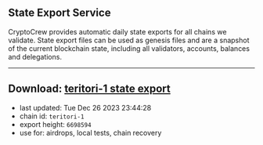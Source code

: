 ## State Export Service
CryptoCrew provides automatic daily state exports for all chains we validate. State export files can be used as genesis files and are a snapshot of the current blockchain state, including all validators, accounts, balances and delegations.

---
**Download: [teritori-1 state export](https://dl.ccvalidators.com/SERVICE/teritori/teritori-1_export_6698594.json)**
---

- last updated: Tue Dec 26 2023 23:44:28
- chain id: `teritori-1`
- export height: `6698594`
- use for: airdrops, local tests, chain recovery
